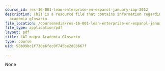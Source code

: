 ```yaml
---
course_id: res-16-001-lean-enterprise-en-espanol-january-iap-2012
description: This is a resource file that contains information regarding LAI magra
  academia glosario.
file_location: /coursemedia/res-16-001-lean-enterprise-en-espanol-january-iap-2012/98b99bc1f738e6fec0f745be2d03667f_MITRES_16_001IAP12_Glosa.pdf
file_type: application/pdf
layout: pdf
title: LAI magra Academia Glosario
type: course
uid: 98b99bc1f738e6fec0f745be2d03667f

---
```

None